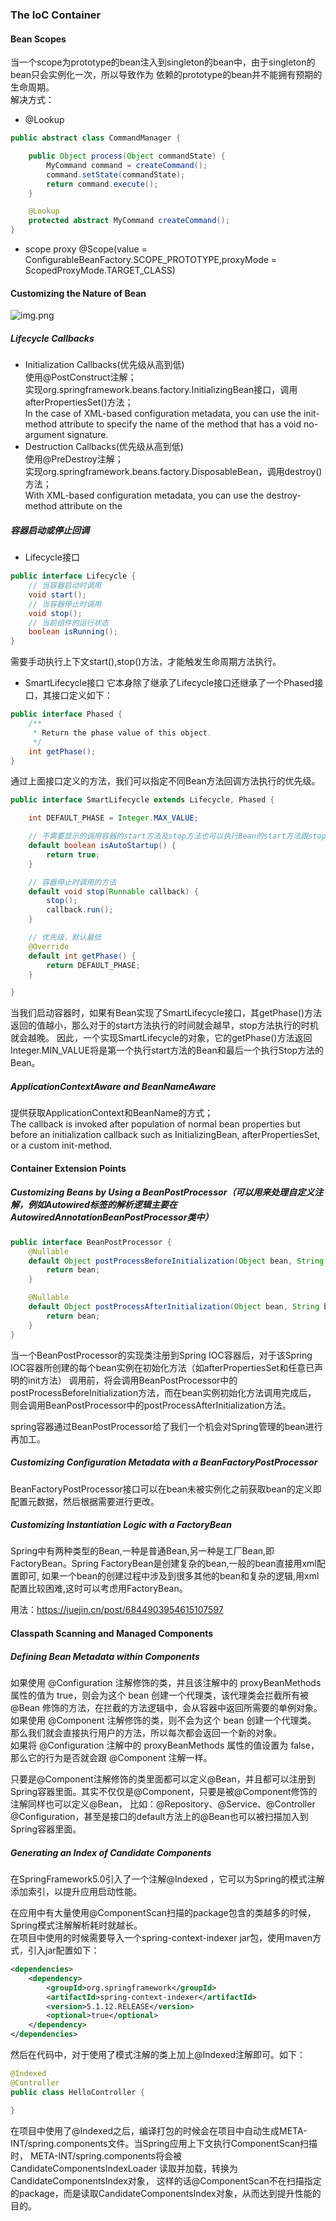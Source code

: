### The IoC Container
#### Bean Scopes
当一个scope为prototype的bean注入到singleton的bean中，由于singleton的bean只会实例化一次，所以导致作为
依赖的prototype的bean并不能拥有预期的生命周期。  
解决方式： 
* @Lookup
```java
public abstract class CommandManager {

    public Object process(Object commandState) {
        MyCommand command = createCommand();
        command.setState(commandState);
        return command.execute();
    }

    @Lookup
    protected abstract MyCommand createCommand();
}
```
* scope proxy
  @Scope(value = ConfigurableBeanFactory.SCOPE_PROTOTYPE,proxyMode = ScopedProxyMode.TARGET_CLASS)
  
#### Customizing the Nature of Bean
![img.png](../../images/20210507-1.jpg)
##### Lifecycle Callbacks
* Initialization Callbacks(优先级从高到低)  
  使用@PostConstruct注解；  
  实现org.springframework.beans.factory.InitializingBean接口，调用afterPropertiesSet()方法；  
  In the case of XML-based configuration metadata, you can use the init-method attribute to specify the name of the 
  method that has a void no-argument signature.  
* Destruction Callbacks(优先级从高到低)  
  使用@PreDestroy注解；  
  实现org.springframework.beans.factory.DisposableBean，调用destroy()方法；  
  With XML-based configuration metadata, you can use the destroy-method attribute on the <bean/>
  
##### 容器启动或停止回调
* Lifecycle接口
```java
public interface Lifecycle {
    // 当容器启动时调用
    void start();
    // 当容器停止时调用
    void stop();
    // 当前组件的运行状态
    boolean isRunning();
}
```
需要手动执行上下文start(),stop()方法，才能触发生命周期方法执行。  
* SmartLifecycle接口
  它本身除了继承了Lifecycle接口还继承了一个Phased接口，其接口定义如下：  
```java
public interface Phased { 
    /**    
     * Return the phase value of this object.    
     */
    int getPhase();
}
```
 通过上面接口定义的方法，我们可以指定不同Bean方法回调方法执行的优先级。  
```java
public interface SmartLifecycle extends Lifecycle, Phased {

    int DEFAULT_PHASE = Integer.MAX_VALUE;

    // 不需要显示的调用容器的start方法及stop方法也可以执行Bean的start方法跟stop方法
    default boolean isAutoStartup() {
        return true;
    }

    // 容器停止时调用的方法
    default void stop(Runnable callback) {
        stop();
        callback.run();
    }

    // 优先级，默认最低
    @Override
    default int getPhase() {
        return DEFAULT_PHASE;
    }

}
```
当我们启动容器时，如果有Bean实现了SmartLifecycle接口，其getPhase()方法返回的值越小，那么对于的start方法执行的时间就会越早，stop方法执行的时机就会越晚。
因此，一个实现SmartLifecycle的对象，它的getPhase()方法返回Integer.MIN_VALUE将是第一个执行start方法的Bean和最后一个执行Stop方法的Bean。  

##### ApplicationContextAware and BeanNameAware
提供获取ApplicationContext和BeanName的方式；  
The callback is invoked after population of normal bean properties but before an initialization callback such as InitializingBean,
afterPropertiesSet, or a custom init-method.  

#### Container Extension Points
##### Customizing Beans by Using a BeanPostProcessor（可以用来处理自定义注解，例如Autowired标签的解析逻辑主要在AutowiredAnnotationBeanPostProcessor类中）
```java
public interface BeanPostProcessor {
    @Nullable
    default Object postProcessBeforeInitialization(Object bean, String beanName) throws BeansException {
        return bean;
    }

    @Nullable
    default Object postProcessAfterInitialization(Object bean, String beanName) throws BeansException {
        return bean;
    }
}
```
当一个BeanPostProcessor的实现类注册到Spring IOC容器后，对于该Spring IOC容器所创建的每个bean实例在初始化方法（如afterPropertiesSet和任意已声明的init方法）
调用前，将会调用BeanPostProcessor中的postProcessBeforeInitialization方法，而在bean实例初始化方法调用完成后，
则会调用BeanPostProcessor中的postProcessAfterInitialization方法。  

spring容器通过BeanPostProcessor给了我们一个机会对Spring管理的bean进行再加工。

##### Customizing Configuration Metadata with a BeanFactoryPostProcessor
BeanFactoryPostProcessor接口可以在bean未被实例化之前获取bean的定义即配置元数据，然后根据需要进行更改。  

##### Customizing Instantiation Logic with a FactoryBean

Spring中有两种类型的Bean,一种是普通Bean,另一种是工厂Bean,即FactoryBean。Spring FactoryBean是创建复杂的bean,一般的bean直接用xml配置即可,
如果一个bean的创建过程中涉及到很多其他的bean和复杂的逻辑,用xml配置比较困难,这时可以考虑用FactoryBean。  

用法：https://juejin.cn/post/6844903954615107597

#### Classpath Scanning and Managed Components
##### Defining Bean Metadata within Components
如果使用 @Configuration 注解修饰的类，并且该注解中的 proxyBeanMethods 属性的值为 true，则会为这个 bean 创建一个代理类，该代理类会拦截所有被 @Bean
修饰的方法，在拦截的方法逻辑中，会从容器中返回所需要的单例对象。  
如果使用 @Component 注解修饰的类，则不会为这个 bean 创建一个代理类。 那么我们就会直接执行用户的方法，所以每次都会返回一个新的对象。  
如果将 @Configuration 注解中的 proxyBeanMethods 属性的值设置为 false，那么它的行为是否就会跟 @Component 注解一样。  

只要是@Component注解修饰的类里面都可以定义@Bean，并且都可以注册到Spring容器里面。其实不仅仅是@Component，只要是被@Component修饰的注解同样也可以定义@Bean，
比如：@Repository、@Service、@Controller @Configuration，甚至是接口的default方法上的@Bean也可以被扫描加入到Spring容器里面。  

##### Generating an Index of Candidate Components
在SpringFramework5.0引入了一个注解@Indexed ，它可以为Spring的模式注解添加索引，以提升应用启动性能。  

在应用中有大量使用@ComponentScan扫描的package包含的类越多的时候，Spring模式注解解析耗时就越长。  
在项目中使用的时候需要导入一个spring-context-indexer jar包，使用maven方式，引入jar配置如下：  
```xml
<dependencies>
    <dependency>
        <groupId>org.springframework</groupId>
        <artifactId>spring-context-indexer</artifactId>
        <version>5.1.12.RELEASE</version>
        <optional>true</optional>
    </dependency>
</dependencies>
```
然后在代码中，对于使用了模式注解的类上加上@Indexed注解即可。如下：  
```java
@Indexed
@Controller
public class HelloController {

}
```

在项目中使用了@Indexed之后，编译打包的时候会在项目中自动生成META-INT/spring.components文件。当Spring应用上下文执行ComponentScan扫描时，
META-INT/spring.components将会被CandidateComponentsIndexLoader 读取并加载，转换为CandidateComponentsIndex对象，
这样的话@ComponentScan不在扫描指定的package，而是读取CandidateComponentsIndex对象，从而达到提升性能的目的。  